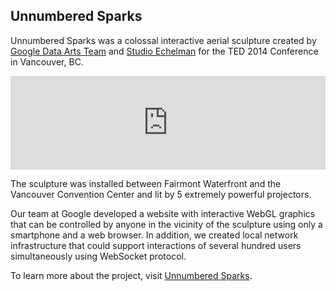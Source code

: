<div class="card">
  <h2 class="page-title">Unnumbered Sparks</h2>
  <p>
    Unnumbered Sparks was a colossal interactive aerial sculpture created by
    <a href="http://workshop.chromeexperiments.com/" target="_blank">Google Data Arts Team</a> and
    <a href="http://www.echelman.com/" target="_blank">Studio Echelman</a> for the TED 2014 Conference in Vancouver, BC.
  </p>
  <iframe width="100%" class="videoframe" src="https://www.youtube.com/embed/6JGzPLZrVFU" frameborder="0" allowfullscreen></iframe>
  <p>
    The sculpture was installed between Fairmont Waterfront and the Vancouver Convention Center and lit by 5 extremely powerful projectors.
  </p>
  <p>
    Our team at Google developed a website with interactive WebGL graphics that can be controlled by anyone in the vicinity of the sculpture using only a smartphone and a web browser.
    In addition, we created local network infrastructure that could support interactions of several hundred users simultaneously using WebSocket protocol.
  </p>
  <p>
    To learn more about the project, visit <a href="http://www.unnumberedsparks.com/" target="_blank">Unnumbered Sparks</a>.
  </p>
</div>
